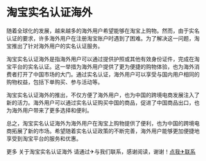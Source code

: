 # 淘宝实名认证海外

随着全球化的发展，越来越多的海外用户希望能够在淘宝上购物。然而，由于实名认证的要求，许多海外用户在注册淘宝账户时遇到了困难。为了解决这一问题，淘宝推出了针对海外用户的实名认证服务。

淘宝实名认证海外是指海外用户可以通过提供护照或其他有效身份证件，完成在淘宝平台的实名认证。这一举措为海外用户提供了更为便捷的购物体验，也为海外消费者打开了中国市场的大门。通过实名认证，海外用户可以享受与国内用户相同的购物权益，包括下单购买、参与活动等。

淘宝实名认证海外的推出，不仅方便了海外用户，也为中国的跨境电商发展注入了新的活力。海外用户可以通过实名认证购买中国的商品，促进了中国商品出口，也为海外用户带来了更多选择和便利。

总之，淘宝实名认证海外为海外用户在淘宝上购物提供了便利，也为中国的跨境电商拓展了新的市场。希望随着实名认证政策的不断完善，海外用户能够更加便捷地享受到淘宝平台的服务和优惠。

更多 关于淘宝实名认证海外 请通过✈与我们联系，感谢阅读，谢谢！[点我✈联系](https://gg.k02.cc)